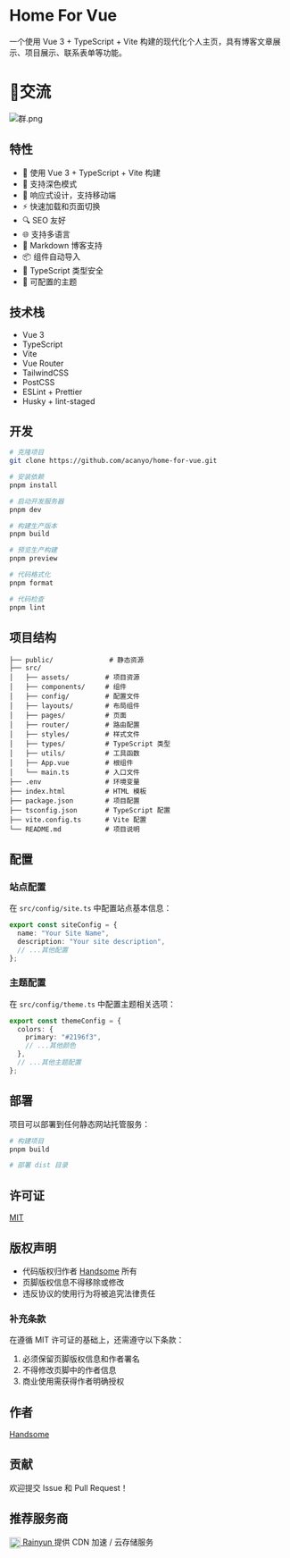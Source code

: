 # Home For Vue

一个使用 Vue 3 + TypeScript + Vite 构建的现代化个人主页，具有博客文章展示、项目展示、联系表单等功能。

# 💬交流
![群.png](https://www.lik.cc/upload/iShot_2025-03-03_16.03.00.png)


## 特性

- 🚀 使用 Vue 3 + TypeScript + Vite 构建
- 🎨 支持深色模式
- 📱 响应式设计，支持移动端
- ⚡️ 快速加载和页面切换
- 🔍 SEO 友好
- 🌐 支持多语言
- 📝 Markdown 博客支持
- 📦 组件自动导入
- 🎯 TypeScript 类型安全
- 🔧 可配置的主题

## 技术栈

- Vue 3
- TypeScript
- Vite
- Vue Router
- TailwindCSS
- PostCSS
- ESLint + Prettier
- Husky + lint-staged

## 开发

```bash
# 克隆项目
git clone https://github.com/acanyo/home-for-vue.git

# 安装依赖
pnpm install

# 启动开发服务器
pnpm dev

# 构建生产版本
pnpm build

# 预览生产构建
pnpm preview

# 代码格式化
pnpm format

# 代码检查
pnpm lint
```

## 项目结构

```
├── public/              # 静态资源
├── src/
│   ├── assets/         # 项目资源
│   ├── components/     # 组件
│   ├── config/         # 配置文件
│   ├── layouts/        # 布局组件
│   ├── pages/          # 页面
│   ├── router/         # 路由配置
│   ├── styles/         # 样式文件
│   ├── types/          # TypeScript 类型
│   ├── utils/          # 工具函数
│   ├── App.vue         # 根组件
│   └── main.ts         # 入口文件
├── .env                # 环境变量
├── index.html          # HTML 模板
├── package.json        # 项目配置
├── tsconfig.json       # TypeScript 配置
├── vite.config.ts      # Vite 配置
└── README.md           # 项目说明
```

## 配置

### 站点配置

在 `src/config/site.ts` 中配置站点基本信息：

```typescript
export const siteConfig = {
  name: "Your Site Name",
  description: "Your site description",
  // ...其他配置
};
```

### 主题配置

在 `src/config/theme.ts` 中配置主题相关选项：

```typescript
export const themeConfig = {
  colors: {
    primary: "#2196f3",
    // ...其他颜色
  },
  // ...其他主题配置
};
```

## 部署

项目可以部署到任何静态网站托管服务：

```bash
# 构建项目
pnpm build

# 部署 dist 目录
```

## 许可证

[MIT](./LICENSE)

## 版权声明

- 代码版权归作者 [Handsome](https://www.mmm.sd/) 所有
- 页脚版权信息不得移除或修改
- 违反协议的使用行为将被追究法律责任

### 补充条款

在遵循 MIT 许可证的基础上，还需遵守以下条款：

1. 必须保留页脚版权信息和作者署名
2. 不得修改页脚中的作者信息
3. 商业使用需获得作者明确授权

## 作者

[Handsome](https://www.mmm.sd/)

## 贡献

欢迎提交 Issue 和 Pull Request！

## 推荐服务商

<a href="https://www.rainyun.com/handsome_" target="_blank">
  <img src="https://app.rainyun.com/img/icons/apple-touch-icon-152x152.png" alt="Rainyun Logo" width="20" height="20" style="vertical-align: middle;" />
  Rainyun
</a>
提供 CDN 加速 / 云存储服务
